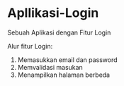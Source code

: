 # Apllikasi-Login
Sebuah Aplikasi dengan Fitur Login

Alur fitur Login:
1. Memasukkan email dan password
2. Memvalidasi masukan
3. Menampilkan halaman berbeda 
